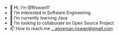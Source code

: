 - 👋 Hi, I’m @Riswan11
- 👀 I’m interested in Software Engineering
- 🌱 I’m currently learning Java 
- 💞️ I’m looking to collaborate on Open Source Project
- 📫 How to reach me ...agyeman.riswan@gmail.com

<!---
Riswan11/Riswan11 is a ✨ special ✨ repository because its `README.md` (this file) appears on your GitHub profile.
You can click the Preview link to take a look at your changes.
--->
